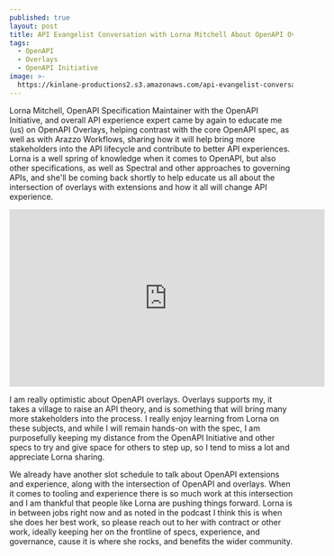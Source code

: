 ```yaml
---
published: true
layout: post
title: API Evangelist Conversation with Lorna Mitchell About OpenAPI Overlays
tags:
  - OpenAPI
  - Overlays
  - OpenAPI Initiative
image: >-
  https://kinlane-productions2.s3.amazonaws.com/api-evangelist-conversations/api-evangelist-conversations.jpg
---
```

Lorna Mitchell, OpenAPI Specification Maintainer with the OpenAPI Initiative, and overall API experience expert came by again to educate me (us) on OpenAPI Overlays, helping contrast with the core OpenAPI spec, as well as with Arazzo Workflows, sharing how it will help bring more stakeholders into the API lifecycle and contribute to better API experiences. Lorna is a well spring of knowledge when it comes to OpenAPI, but also other specifications, as well as Spectral and other approaches to governing APIs, and she'll be coming back shortly to help educate us all about the intersection of overlays with extensions and how it all will change API experience.

<center><iframe width="560" height="315" src="https://www.youtube.com/embed/IvRmwiYdA_A?si=cqBMyNU14Krcb312" title="YouTube video player" frameborder="0" allow="accelerometer; autoplay; clipboard-write; encrypted-media; gyroscope; picture-in-picture; web-share" referrerpolicy="strict-origin-when-cross-origin" allowfullscreen></iframe></center>

I am really optimistic about OpenAPI overlays. Overlays supports my, it takes a village to raise an API theory, and is something that will bring many more stakeholders into the process. I really enjoy learning from Lorna on these subjects, and while I will remain hands-on with the spec, I am purposefully keeping my distance from the OpenAPI Initiative and other specs to try and give space for others to step up, so I tend to miss a lot and appreciate Lorna sharing.

We already have another slot schedule to talk about OpenAPI extensions and experience, along with the intersection of OpenAPI and overlays. When it comes to tooling and experience there is so much work at this intersection and I am thankful that people like Lorna are pushing things forward. Lorna is in between jobs right now and as noted in the podcast I think this is when she does her best work, so please reach out to her with contract or other work, ideally keeping her on the frontline of specs, experience, and governance, cause it is where she rocks, and benefits the wider community.